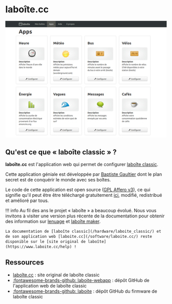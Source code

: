 # laboîte.cc
![laboîte.cc](laboite.cc/images/Apps_laboite_cc.png)

## Qu'est ce que « laboîte classic » ?
**laboîte.cc** est l'application web qui permet de configurer [laboîte classic](/hardware/laboite_classic/).

Cette application géniale est développée par [Baptiste Gaultier](http://baptistegaultier.fr/) dont le plan secret est de conquérir le monde avec ses boîtes.

Le code de cette application est open source ([GPL Affero v3](http://www.gnu.org/licenses/agpl-3.0.fr.html)), ce qui signifie qu'il peut être être téléchargé gratuitement [ici](https://github.com/bgaultier/laboite-webapp), modifié, redistribué et amélioré par tous.

!!! info
    Au fil des ans le projet « laboîte » a beaucoup évolué.
    Nous vous invitons à visiter une version plus récente de la documentation pour obtenir des information sur [lenuage](/software/lenuage.io/) et [laboîte maker](/hardware/laboite_maker/).

    La documentation de [laboîte classic](/hardware/laboite_classic/) et de son application web [laboite.cc](/software/laboite.cc/) reste disponible sur le [site original de laboîte](https://www.laboite.cc/help) !

## Ressources
* [laboîte.cc](https://www.laboite.cc/) : site original de laboîte classic
* [:fontawesome-brands-github: laboite-webapp](https://github.com/bgaultier/laboite-webapp) : dépôt GitHub de l'application web de laboîte classic
* [:fontawesome-brands-github: laboite](https://github.com/bgaultier/laboite) : dépôt GitHub du firmware de laboîte classic
